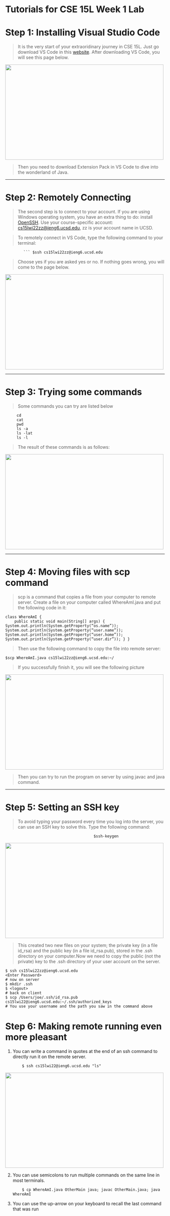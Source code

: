 # Tutorials for CSE 15L Week 1 Lab
# Step 1: Installing Visual Studio Code
>It is the very start of your extraoridinary journey in CSE 15L. Just go download VS Code in this 
[website][1]. After downloading VS Code, you will see this page below. 

[1]: https://code.visualstudio.com/
<img src = "F81FD3A7-4AAA-4016-90B2-53F5AA67CD2F_1_105_c.jpeg" width = "500" height = "300">
>Then you need to download Extension Pack in VS Code to dive into the wonderland of Java. 

------
# Step 2: Remotely Connecting
>The second step is to connect to your account. If you are using Windows operating system, you have an extra thing to do: install
[OpenSSH][2]. Use your course-specific account: cs15lwi22zz@ieng6.ucsd.edu, zz is your account name in UCSD. 

[2]: https://docs.microsoft.com/en-us/windows-server/administration/openssh/openssh_install_firstuse
 
 >To remotely connect in VS Code, type the following command to your terminal: 
 
            ``` $ssh cs15lwi22zz@ieng6.ucsd.edu
            
>Choose yes if you are asked yes or no. If nothing goes wrong, you will come to the page below.

<img src = "8B19653C-DEFB-4594-830D-DEF600CAE9F5.jpeg" width = "500" height = "300">

------------
# Step 3: Trying some commands
>Some commands you can try are listed below

         cd
         cat
         pwd
         ls -a
         ls -lat
         ls -l


>The result of these commands is as follows:

<img src = "B22401A6-AAC3-4BAA-BAF8-B0367D1D54CB.jpeg" width = "500" height = "300">

--------
# Step 4: Moving files with scp command
>scp is a command that copies a file from your computer to remote server. Create a file on your computer called WhereAmI.java and put the following code in it:



    class WhereAmI { 
        public static void main(String[] args) { System.out.println(System.getProperty(“os.name”)); System.out.println(System.getProperty(“user.name”)); System.out.println(System.getProperty(“user.home”)); System.out.println(System.getProperty(“user.dir”)); } }

>Then use the following command to copy the file into remote server:

    $scp WhereAmI.java cs15lwi22zz@ieng6.ucsd.edu:~/

>If you successfully finish it, you will see the following picture

<img src = "7516A757-ED28-4E8E-9651-CACCF9977A81.jpeg" width = "500" height = "300"/>

>Then you can try to run the program on server by using javac and java command. 

----------
# Step 5: Setting an SSH key
>To avoid typing your password every time you log into the server, you can use an SSH key to solve this. Type the following command:

                                           $ssh-keygen

<img src = "F73FA9A4-14E1-4057-B656-B93C11784374.jpeg" width = "500" height = "300">

>This created two new files on your system; the private key (in a file id_rsa) and the public key (in a file id_rsa.pub), stored in the .ssh directory on your computer.Now we need to copy the public (not the private) key to the .ssh directory of your user account on the server.

    $ ssh cs15lwi22zz@ieng6.ucsd.edu
    <Enter Password>
    # now on server
    $ mkdir .ssh
    $ <logout>
    # back on client
    $ scp /Users/joe/.ssh/id_rsa.pub cs15lwi22@ieng6.ucsd.edu:~/.ssh/authorized_keys
    # You use your username and the path you saw in the command above

# Step 6: Making remote running even more pleasant

 1. You can write a command in quotes at the end of an ssh command to directly run it on the remote server. 

            $ ssh cs15lwi22@ieng6.ucsd.edu "ls"
            
            
<img src = "B9915899-796D-4F27-8205-C02B01AA5E6C_1_105_c.jpeg" width = "500" height = "300">


 2. You can use semicolons to run multiple commands on the same line in most terminals.

            $ cp WhereAmI.java OtherMain java; javac OtherMain.java; java WhereAmI
            
 3. You can use the up-arrow on your keyboard to recall the last command that was run
